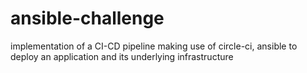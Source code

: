 # ansible-challenge
implementation of a CI-CD pipeline making use of circle-ci, ansible to deploy an application and its underlying infrastructure
